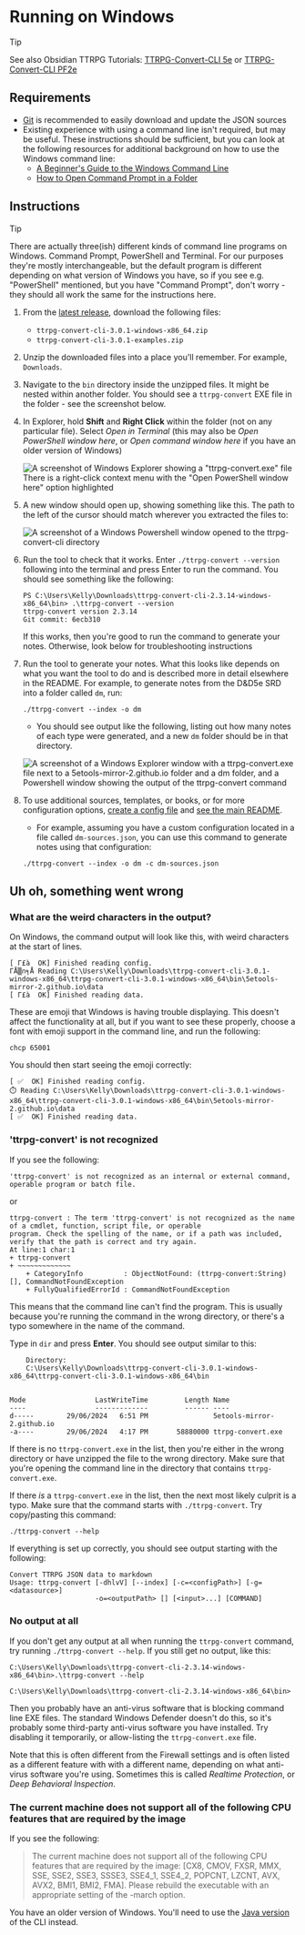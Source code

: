 # Running on Windows

> [!TIP]
> See also Obsidian TTRPG Tutorials: [TTRPG-Convert-CLI 5e][] or [TTRPG-Convert-CLI PF2e][]

[TTRPG-Convert-CLI 5e]: https://obsidianttrpgtutorials.com/Obsidian+TTRPG+Tutorials/Plugin+Tutorials/TTRPG-Convert-CLI/TTRPG-Convert-CLI+5e
[TTRPG-Convert-CLI PF2e]: https://obsidianttrpgtutorials.com/Obsidian+TTRPG+Tutorials/Plugin+Tutorials/TTRPG-Convert-CLI/TTRPG-Convert-CLI+PF2e

## Requirements

- [Git][] is recommended to easily download and update the JSON sources
- Existing experience with using a command line isn't required, but may be useful. These instructions should be
  sufficient, but you can look at the following resources for additional background on how to use the Windows
  command line:
    - [A Beginner's Guide to the Windows Command Line](https://www.makeuseof.com/tag/a-beginners-guide-to-the-windows-command-line/)
    - [How to Open Command Prompt in a Folder](https://www.lifewire.com/open-command-prompt-in-a-folder-5185505)

## Instructions

> [!TIP]
> There are actually three(ish) different kinds of command line programs on Windows. Command Prompt, PowerShell
> and Terminal. For our purposes they're mostly interchangeable, but the default program is different
> depending on what version of Windows you have, so if you see e.g. "PowerShell" mentioned, but you have
> "Command Prompt", don't worry - they should all work the same for the instructions here.

1. From the [latest release][1], download the following files:

    - `ttrpg-convert-cli-3.0.1-windows-x86_64.zip`
    - `ttrpg-convert-cli-3.0.1-examples.zip`

2. Unzip the downloaded files into a place you'll remember. For example, `Downloads`.
3. Navigate to the `bin` directory inside the unzipped files. It might be nested within another folder. You should see a `ttrpg-convert` EXE file in the folder - see the screenshot below.
4. In Explorer, hold **Shift** and **Right Click** within the folder (not on any particular file). Select
   *Open in Terminal* (this may also be *Open PowerShell window here*, or *Open command window here* if you
   have an older version of Windows)

   ![A screenshot of Windows Explorer showing a "ttrpg-convert.exe" file There is a right-click context menu with the "Open PowerShell window here" option highlighted](docs/screenshots/windows-explorer-folder-context-menu.png)
5. A new window should open up, showing something like this. The path to the left of the cursor should match
   wherever you extracted the files to:

   ![A screenshot of a Windows Powershell window opened to the ttrpg-convert-cli directory](docs/screenshots/windows-powershell-open.png)

6. Run the tool to check that it works. Enter `./ttrpg-convert --version`  following into the terminal and press Enter
   to run the command. You should see something like the following:

    ```shell
    PS C:\Users\Kelly\Downloads\ttrpg-convert-cli-2.3.14-windows-x86_64\bin> .\ttrpg-convert --version
    ttrpg-convert version 2.3.14
    Git commit: 6ecb310
    ```

   If this works, then you're good to run the command to generate your notes. Otherwise, look below
   for troubleshooting instructions

7. Run the tool to generate your notes. What this looks like depends on what you want the tool to do
   and is described more in detail elsewhere in the README. For example, to generate notes from the
   D&D5e SRD into a folder called `dm`, run:

    ```shell
    ./ttrpg-convert --index -o dm
    ```

    - You should see output like the following, listing out how many notes of each type were generated, and a new `dm` folder should be in that directory.

    ![A screenshot of a Windows Explorer window with a ttrpg-convert.exe file next to a 5etools-mirror-2.github.io folder and a dm folder, and a Powershell window showing the output of the ttrpg-convert command](docs/screenshots/windows-explorer-powershell-after-run.png)

8. To use additional sources, templates, or books, or for more configuration options,
   [create a config file][3] and [see the main README][4].

    - For example, assuming you have a custom configuration located in a file called `dm-sources.json`, you can use this command to generate notes using that configuration:

    ```shell
    ./ttrpg-convert --index -o dm -c dm-sources.json
    ```

[1]: https://github.com/ebullient/ttrpg-convert-cli/releases/latest
[3]: docs/configuration.md
[4]: README.md

## Uh oh, something went wrong

### What are the weird characters in the output?

On Windows, the command output will look like this, with weird characters at the start of lines.

```shell
[ Γ£à  OK] Finished reading config.
ΓÅ▒∩╕Å Reading C:\Users\Kelly\Downloads\ttrpg-convert-cli-3.0.1-windows-x86_64\ttrpg-convert-cli-3.0.1-windows-x86_64\bin\5etools-mirror-2.github.io\data
[ Γ£à  OK] Finished reading data.
```

These are emoji that Windows is having trouble displaying. This doesn't affect the functionality at all, but
if you want to see these properly, choose a font with emoji support in the command line, and run the following:

```shell
chcp 65001
```

You should then start seeing the emoji correctly:

```shell
[ ✅  OK] Finished reading config.
⏱️ Reading C:\Users\Kelly\Downloads\ttrpg-convert-cli-3.0.1-windows-x86_64\ttrpg-convert-cli-3.0.1-windows-x86_64\bin\5etools-mirror-2.github.io\data
[ ✅  OK] Finished reading data.
```

### 'ttrpg-convert' is not recognized

If you see the following:

```shell
'ttrpg-convert' is not recognized as an internal or external command,
operable program or batch file.
```

or

```shell
ttrpg-convert : The term 'ttrpg-convert' is not recognized as the name of a cmdlet, function, script file, or operable
program. Check the spelling of the name, or if a path was included, verify that the path is correct and try again.
At line:1 char:1
+ ttrpg-convert
+ ~~~~~~~~~~~~~
    + CategoryInfo          : ObjectNotFound: (ttrpg-convert:String) [], CommandNotFoundException
    + FullyQualifiedErrorId : CommandNotFoundException
```

This means that the command line can't find the program. This is usually because you're running the command in
the wrong directory, or there's a typo somewhere in the name of the command.

Type in `dir` and press **Enter**. You should see output similar to this:

```shell
    Directory:
    C:\Users\Kelly\Downloads\ttrpg-convert-cli-3.0.1-windows-x86_64\ttrpg-convert-cli-3.0.1-windows-x86_64\bin


Mode                 LastWriteTime         Length Name
----                 -------------         ------ ----
d-----        29/06/2024   6:51 PM                5etools-mirror-2.github.io
-a----        29/06/2024   4:17 PM       58880000 ttrpg-convert.exe
```

If there is no `ttrpg-convert.exe` in the list, then you're either in the wrong directory or have unzipped the
file to the wrong directory. Make sure that you're opening the command line in the directory that contains
`ttrpg-convert.exe`.

If there *is* a `ttrpg-convert.exe` in the list, then the next most likely culprit is a typo. Make sure that the
command starts with `./ttrpg-convert`. Try copy/pasting this command:

```shell
./ttrpg-convert --help
```

If everything is set up correctly, you should see output starting with the following:

```shell
Convert TTRPG JSON data to markdown
Usage: ttrpg-convert [-dhlvV] [--index] [-c=<configPath>] [-g=<datasource>]
                     -o=<outputPath> [] [<input>...] [COMMAND]
```

### No output at all

If you don't get any output at all when running the `ttrpg-convert` command, try running
`./ttrpg-convert --help`. If you still get no output, like this:

```shell
C:\Users\Kelly\Downloads\ttrpg-convert-cli-2.3.14-windows-x86_64\bin>.\ttrpg-convert --help

C:\Users\Kelly\Downloads\ttrpg-convert-cli-2.3.14-windows-x86_64\bin>
```

Then you probably have an anti-virus software that is blocking command line EXE files. The standard Windows
Defender doesn't do this, so it's probably some third-party anti-virus software you have installed. Try
disabling it temporarily, or allow-listing the `ttrpg-convert.exe` file.

Note that this is often different from the Firewall settings and is often listed as a different feature with
with a different name, depending on what anti-virus software you're using. Sometimes this is called
*Realtime Protection*, or *Deep Behavioral Inspection*.

### The current machine does not support all of the following CPU features that are required by the image

If you see the following:

> The current machine does not support all of the following CPU features that are required by the image:
> \[CX8, CMOV, FXSR, MMX, SSE, SSE2, SSE3, SSSE3, SSE4_1, SSE4_2, POPCNT, LZCNT, AVX, AVX2, BMI1, BMI2, FMA].
> Please rebuild the executable with an appropriate setting of the -march option.

You have an older version of Windows. You'll need to use the [Java version](docs/alternateRun.md#use-java-to-run-the-jar) of the CLI instead.

[Git]: https://git-scm.com/download/win
